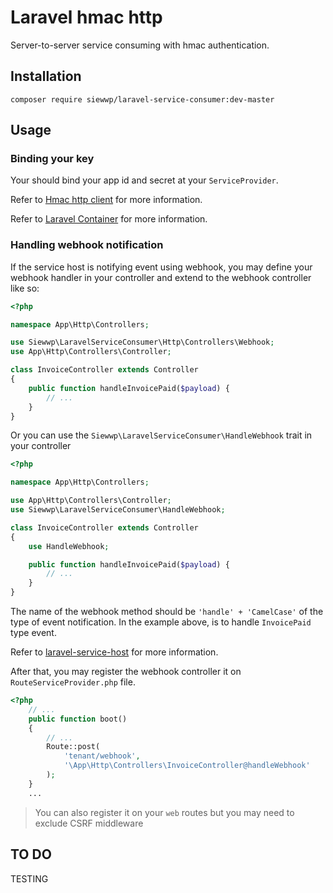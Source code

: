 # Laravel hmac http

Server-to-server service consuming with hmac authentication.

## Installation

```
composer require siewwp/laravel-service-consumer:dev-master
```

## Usage

### Binding your key

Your should bind your app id and secret at your `ServiceProvider`. 

Refer to [Hmac http client](https://github.com/siewwp/php-hmac-http) for more information.

Refer to [Laravel Container](https://laravel.com/docs/5.6/container) for more information.

### Handling webhook notification

If the service host is notifying event using webhook, you may define your webhook handler in your controller and extend 
to the webhook controller like so: 

```php
<?php

namespace App\Http\Controllers;

use Siewwp\LaravelServiceConsumer\Http\Controllers\Webhook;
use App\Http\Controllers\Controller;

class InvoiceController extends Controller
{
    public function handleInvoicePaid($payload) {
        // ...
    }
}
```

Or you can use the `Siewwp\LaravelServiceConsumer\HandleWebhook` trait in your controller 

```php
<?php

namespace App\Http\Controllers;

use App\Http\Controllers\Controller;
use Siewwp\LaravelServiceConsumer\HandleWebhook;

class InvoiceController extends Controller
{
    use HandleWebhook;

    public function handleInvoicePaid($payload) {
        // ...
    }
}
```

The name of the webhook method should be `'handle' + 'CamelCase'` of the type of event notification. In the example above, 
is to handle `InvoicePaid` type event. 

Refer to [laravel-service-host](https://github.com/siewwp/laravel-service-host) for more information.

After that, you may register the webhook controller it on `RouteServiceProvider.php` file. 

```php
<?php
    // ...
    public function boot()
    {
        // ...
        Route::post(
            'tenant/webhook',
            '\App\Http\Controllers\InvoiceController@handleWebhook'
        );
    }
    ...
```

> You can also register it on your `web` routes but you may need to exclude CSRF middleware

## TO DO

TESTING